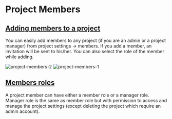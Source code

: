 # Project Members

 <a name="adding-members"></a>
## [Adding members to a project](#adding-members)
You can easily add members to any project (if you are an admin or a project manager) from project settings -> members. If you add a member, an invitation will be sent to his/her. You can also select the role of the member while adding.

![project-members-2](/images/docs/project-members-2.png)
![project-members-1](/images/docs/project-members-1.png)


 <a name="members-roles"></a>
## [Members roles](#members-roles)
A project member can have either a member role or a manager role. Manager role is the same as member role but with permission to access and manage the project settings  (except deleting the project which require an admin account). 